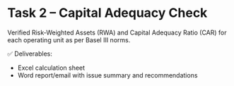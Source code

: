 # Task 2 – Capital Adequacy Check

Verified Risk-Weighted Assets (RWA) and Capital Adequacy Ratio (CAR) for each operating unit as per Basel III norms.

✅ Deliverables:
- Excel calculation sheet
- Word report/email with issue summary and recommendations
